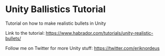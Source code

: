 # Unity Ballistics Tutorial

Tutorial on how to make realistic bullets in Unity

Link to the tutorial: https://www.habrador.com/tutorials/unity-realistic-bullets/

Follow me on Twitter for more Unity stuff: https://twitter.com/eriknordeus
